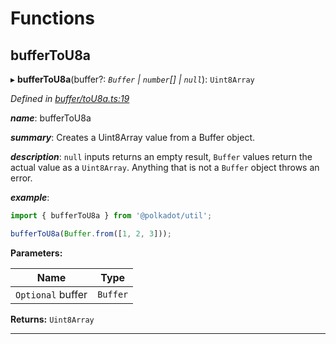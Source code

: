 

# Functions

<a id="buffertou8a"></a>

##  bufferToU8a

▸ **bufferToU8a**(buffer?: *`Buffer` | `number`[] | `null`*): `Uint8Array`

*Defined in [buffer/toU8a.ts:19](https://github.com/polkadot-js/common/blob/74b37cf/packages/util/src/buffer/toU8a.ts#L19)*

*__name__*: bufferToU8a

*__summary__*: Creates a Uint8Array value from a Buffer object.

*__description__*: `null` inputs returns an empty result, `Buffer` values return the actual value as a `Uint8Array`. Anything that is not a `Buffer` object throws an error.

*__example__*:   

```javascript
import { bufferToU8a } from '@polkadot/util';

bufferToU8a(Buffer.from([1, 2, 3]));
```

**Parameters:**

| Name | Type |
| ------ | ------ |
| `Optional` buffer | `Buffer` | `number`[] | `null` |

**Returns:** `Uint8Array`

___

